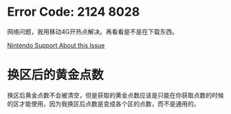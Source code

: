 # Error Code: 2124 8028

网络问题，我用移动4G开热点解决。再看看是不是在下载东西。

[Nintendo Support About this Issue](http://en-americas-support.nintendo.com/app/answers/detail/a_id/22443/~/error-code%3A-2124-8028)

# 换区后的黄金点数

换区后黄金点数不会被清空，但是获取的黄金点数应该是只能在你获取点数的时候的区才能使用，因为我换区后点数是变成各个区的点数，而不是通用的。